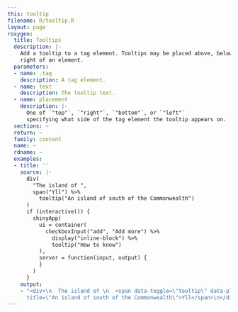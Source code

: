 ```yaml
---
this: tooltip
filename: R/tooltip.R
layout: page
roxygen:
  title: Tooltips
  description: |-
    Add a tooltip to a tag element. Tooltips may be placed above, below, left, or
    right of an element.
  parameters:
  - name: .tag
    description: A tag element.
  - name: text
    description: The tooltip text.
  - name: placement
    description: |-
      One of `"top"`, `"right"`, `"bottom"`, or `"left"`
      specifying what side of the tag element the tooltip appears on.
  sections: ~
  return: ~
  family: content
  name: ~
  rdname: ~
  examples:
  - title: ''
    source: |-
      div(
        "The island of ",
        span("Yll") %>%
          tooltip("An island of south of the Commonwealth")
      )
      if (interactive()) {
        shinyApp(
          ui = container(
            checkboxInput("add", "Add more") %>%
              display("inline-block") %>%
              tooltip("How to know")
          ),
          server = function(input, output) {
          }
        )
      }
    output:
    - "<div>\n  The island of \n  <span data-toggle=\"tooltip\" data-placement=\"top\"
      title=\"An island of south of the Commonwealth\">Yll</span>\n</div>"
---
```

